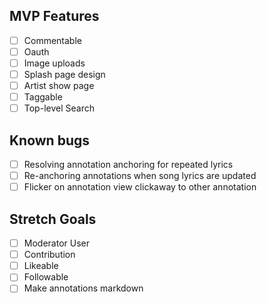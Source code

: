 ## MVP Features
- [ ] Commentable
- [ ] Oauth
- [ ] Image uploads
- [ ] Splash page design
- [ ] Artist show page
- [ ] Taggable
- [ ] Top-level Search

## Known bugs
- [ ] Resolving annotation anchoring for repeated lyrics
- [ ] Re-anchoring annotations when song lyrics are updated
- [ ] Flicker on annotation view clickaway to other annotation

## Stretch Goals
- [ ] Moderator User
- [ ] Contribution
- [ ] Likeable
- [ ] Followable
- [ ] Make annotations markdown
